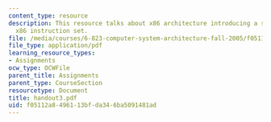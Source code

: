```yaml
---
content_type: resource
description: This resource talks about x86 architecture introducing a subset of the
  x86 instruction set.
file: /media/courses/6-823-computer-system-architecture-fall-2005/f05112a8496113bfda346ba5091481ad_handout3.pdf
file_type: application/pdf
learning_resource_types:
- Assignments
ocw_type: OCWFile
parent_title: Assignments
parent_type: CourseSection
resourcetype: Document
title: handout3.pdf
uid: f05112a8-4961-13bf-da34-6ba5091481ad
---
```

